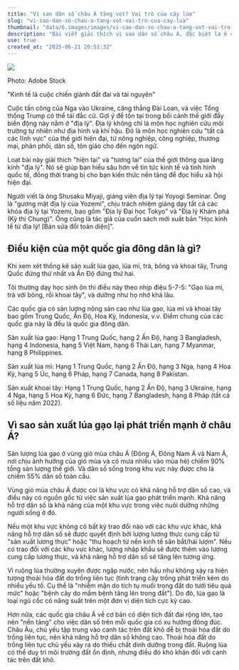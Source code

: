 ```yaml
---
title: "Vì sao dân số châu Á tăng vọt? Vai trò của cây lúa"
slug: "vi-sao-dan-so-chau-a-tang-vot-vai-tro-cua-cay-lua"
thumbnail: "data/6.images/images/vi-sao-dan-so-chau-a-tang-vot-vai-tro-cua-cay-lua.webp"
description: "Bài viết giải thích vì sao dân số châu Á, đặc biệt là ở các nước gió mùa, lại tăng trưởng nhanh chóng, nhấn mạnh vai trò quan trọng của cây lúa và khả năng hỗ trợ dân số cao."
use: true
created_at: "2025-06-21 20:51:32"
---
```


![](/images/20250621-00366935-diamond-000-1-view.webp)

Photo: Adobe Stock

"Kinh tế là cuộc chiến giành đất đai và tài nguyên"

Cuộc tấn công của Nga vào Ukraine, căng thẳng Đài Loan, và việc Tổng thống Trump có thể tái đắc cử. Gợi ý để tồn tại trong bối cảnh thế giới đầy biến động này nằm ở "địa lý". Địa lý không chỉ là môn học nghiên cứu môi trường tự nhiên như địa hình và khí hậu. Đó là môn học nghiên cứu "tất cả các lĩnh vực" của thế giới hiện đại, từ nông nghiệp, công nghiệp, thương mại, phân phối, dân số, tôn giáo cho đến ngôn ngữ.

Loạt bài này giải thích "hiện tại" và "tương lai" của thế giới thông qua lăng kính "địa lý". Nó sẽ giúp bạn hiểu sâu hơn về tin tức kinh tế và tình hình quốc tế, đồng thời trang bị cho bạn kiến thức nền tảng để đọc hiểu xã hội hiện đại.

Người viết là ông Shusaku Miyaji, giảng viên địa lý tại Yoyogi Seminar. Ông là "gương mặt địa lý của Yozemi", chịu trách nhiệm giảng dạy tất cả các khóa địa lý tại Yozemi, bao gồm "Địa lý Đại học Tokyo" và "Địa lý Khám phá (Kỳ thi Chung)". Ông cũng là tác giả của cuốn sách mới xuất bản "Học kinh tế từ địa lý! [Bản sửa đổi toàn diện]".

## Điều kiện của một quốc gia đông dân là gì?

Khi xem xét thống kê sản xuất lúa gạo, lúa mì, trà, bông và khoai tây, Trung Quốc đứng thứ nhất và Ấn Độ đứng thứ hai.

Tôi thường dạy học sinh ôn thi điều này theo nhịp điệu 5-7-5: "Gạo lúa mì, trà với bông, rồi khoai tây", và dường như họ nhớ khá lâu.

Các quốc gia có sản lượng nông sản cao như lúa gạo, lúa mì và khoai tây bao gồm Trung Quốc, Ấn Độ, Hoa Kỳ, Indonesia, v.v. Điểm chung của các quốc gia này là đều là quốc gia đông dân.

Sản xuất lúa gạo: Hạng 1 Trung Quốc, hạng 2 Ấn Độ, hạng 3 Bangladesh, hạng 4 Indonesia, hạng 5 Việt Nam, hạng 6 Thái Lan, hạng 7 Myanmar, hạng 8 Philippines.

Sản xuất lúa mì: Hạng 1 Trung Quốc, hạng 2 Ấn Độ, hạng 3 Nga, hạng 4 Hoa Kỳ, hạng 5 Úc, hạng 6 Pháp, hạng 7 Canada, hạng 8 Pakistan.

Sản xuất khoai tây: Hạng 1 Trung Quốc, hạng 2 Ấn Độ, hạng 3 Ukraine, hạng 4 Nga, hạng 5 Hoa Kỳ, hạng 6 Đức, hạng 7 Bangladesh, hạng 8 Pháp (tất cả số liệu năm 2022).

## Vì sao sản xuất lúa gạo lại phát triển mạnh ở châu Á?

Sản lượng lúa gạo ở vùng gió mùa châu Á (Đông Á, Đông Nam Á và Nam Á, nơi chịu ảnh hưởng của gió mùa và có mưa nhiều vào mùa hè) chiếm 90% tổng sản lượng thế giới. Và dân số sống trong khu vực này được cho là chiếm 55% dân số toàn cầu.

Vùng gió mùa châu Á được coi là khu vực có khả năng hỗ trợ dân số cao, và điều này có nguồn gốc từ việc sản xuất lúa gạo phát triển mạnh. Khả năng hỗ trợ dân số là khả năng của một khu vực trong việc nuôi dưỡng những người sống ở đó.

Nếu một khu vực không có bất kỳ trao đổi nào với các khu vực khác, khả năng hỗ trợ dân số sẽ được quyết định bởi lượng lương thực cung cấp từ "sản xuất lương thực" hoặc "thu hoạch từ nền kinh tế săn bắt/hái lượm". Nếu có trao đổi với các khu vực khác, lượng nhập khẩu sẽ được thêm vào lượng cung cấp lương thực, và khả năng hỗ trợ dân số sẽ tăng lên tương ứng.

Vì ruộng lúa thường xuyên được ngập nước, nên hầu như không xảy ra hiện tượng thoái hóa đất do trồng liên tục (tình trạng cây trồng phát triển kém do nhiều yếu tố. Cụ thể là "nhiễm mặn do tích tụ muối trong đất do tưới tiêu quá mức" hoặc "bệnh cây do mầm bệnh tăng lên trong đất"). Do đó, lúa gạo là loại ngũ cốc có năng suất trên một đơn vị diện tích cực kỳ cao.

Hơn nữa, các quốc gia châu Á về cơ bản có diện tích đất đai rộng lớn, tạo nên "nền tảng" cho việc dân số trên mỗi quốc gia có xu hướng đông đúc. Châu Âu, chủ yếu tập trung vào canh tác trên đất khô dễ bị thoái hóa đất do trồng liên tục, nên khả năng hỗ trợ dân số không cao. Thoái hóa đất do trồng liên tục chủ yếu xảy ra do thiếu chất dinh dưỡng trong đất. Ruộng lúa có thể duy trì môi trường đất ổn định, nhưng điều đó khó khăn đối với canh tác trên đất khô.

